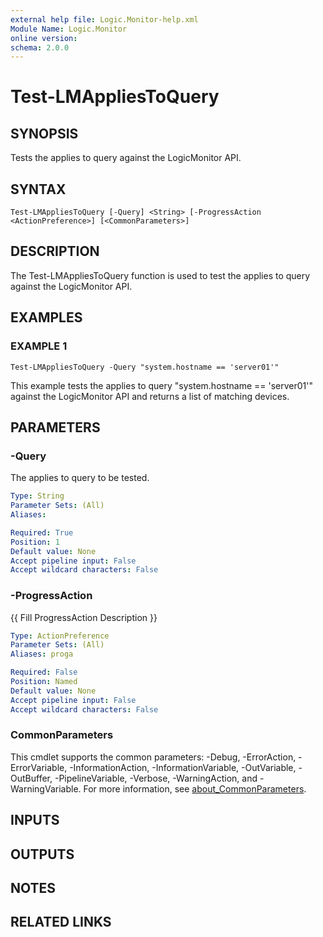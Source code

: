 ```yaml
---
external help file: Logic.Monitor-help.xml
Module Name: Logic.Monitor
online version:
schema: 2.0.0
---
```


# Test-LMAppliesToQuery

## SYNOPSIS
Tests the applies to query against the LogicMonitor API.

## SYNTAX

```
Test-LMAppliesToQuery [-Query] <String> [-ProgressAction <ActionPreference>] [<CommonParameters>]
```

## DESCRIPTION
The Test-LMAppliesToQuery function is used to test the applies to query against the LogicMonitor API.

## EXAMPLES

### EXAMPLE 1
```
Test-LMAppliesToQuery -Query "system.hostname == 'server01'"
```

This example tests the applies to query "system.hostname == 'server01'" against the LogicMonitor API and returns a list of matching devices.

## PARAMETERS

### -Query
The applies to query to be tested.

```yaml
Type: String
Parameter Sets: (All)
Aliases:

Required: True
Position: 1
Default value: None
Accept pipeline input: False
Accept wildcard characters: False
```

### -ProgressAction
{{ Fill ProgressAction Description }}

```yaml
Type: ActionPreference
Parameter Sets: (All)
Aliases: proga

Required: False
Position: Named
Default value: None
Accept pipeline input: False
Accept wildcard characters: False
```

### CommonParameters
This cmdlet supports the common parameters: -Debug, -ErrorAction, -ErrorVariable, -InformationAction, -InformationVariable, -OutVariable, -OutBuffer, -PipelineVariable, -Verbose, -WarningAction, and -WarningVariable. For more information, see [about_CommonParameters](http://go.microsoft.com/fwlink/?LinkID=113216).

## INPUTS

## OUTPUTS

## NOTES

## RELATED LINKS
